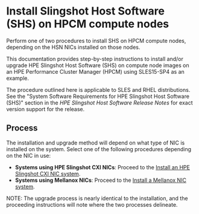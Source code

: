 
# Install Slingshot Host Software (SHS) on HPCM compute nodes

Perform one of two procedures to install SHS on HPCM compute nodes, depending on the HSN NICs installed on those nodes.

This documentation provides step-by-step instructions to install and/or upgrade HPE Slingshot Host Software (SHS) on compute node images on an HPE Performance Cluster Manager (HPCM) using SLES15-SP4 as an example.

The procedure outlined here is applicable to SLES and RHEL distributions.
See the "System Software Requirements for HPE Slingshot Host Software (SHS)" section in the _HPE Slingshot Host Software Release Notes_ for exact version support for the release.

## Process

The installation and upgrade method will depend on what type of NIC is installed on the system.
Select one of the following procedures depending on the NIC in use:

- **Systems using HPE Slingshot CXI NICs**: Proceed to the [Install an HPE Slingshot CXI NIC system](HPE_Slingshot_200Gbps_cxi_nic_system_install_upgrade_procedure.md#install-an-hpe-slingshot-cxi-nic-system).
- **Systems using Mellanox NICs**: Proceed to the [Install a Mellanox NIC system](mellanox_based_system_install_upgrade_procedure.md#install-a-mellanox-nic-system).

NOTE: The upgrade process is nearly identical to the installation, and the proceeding instructions will note where the two processes delineate.
